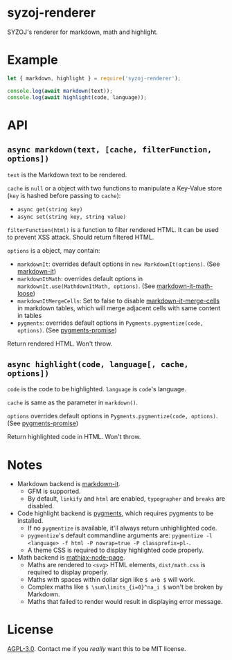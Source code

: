 # syzoj-renderer
SYZOJ's renderer for markdown, math and highlight.

# Example
```javascript
let { markdown, highlight } = require('syzoj-renderer');

console.log(await markdown(text));
console.log(await highlight(code, language));
```

# API
## `async markdown(text, [cache, filterFunction, options])`
`text` is the Markdown text to be rendered.

`cache` is `null` or a object with two functions to manipulate a Key-Value store (`key` is hashed before passing to `cache`):

* `async get(string key)`
* `async set(string key, string value)`

`filterFunction(html)` is a function to filter rendered HTML. It can be used to prevent XSS attack. Should return filtered HTML.

`options` is a object, may contain:

* `markdownIt`: overrides default options in `new MarkdownIt(options)`. (See [markdown-it](https://github.com/markdown-it/markdown-it))
* `markdownItMath`: overrides default options in `markdownIt.use(MathdownItMath, options)`. (See [markdown-it-math-loose](https://github.com/Menci/markdown-it-math-loose))
* `markdownItMergeCells`: Set to false to disable [markdown-it-merge-cells](https://github.com/Menci/markdown-it-merge-cells) in markdown tables, which will merge adjacent cells with same content in tables
* `pygments`: overrides default options in `Pygments.pygmentize(code, options)`. (See [pygments-promise](https://github.com/Menci/pygments-promise))

Return rendered HTML. Won't throw.

## `async highlight(code, language[, cache, options])`
`code` is the code to be highlighted. `language` is `code`'s language.

`cache` is same as the parameter in `markdown()`.

`options` overrides default options in `Pygments.pygmentize(code, options)`. (See [pygments-promise](https://github.com/Menci/pygments-promise))

Return highlighted code in HTML. Won't throw.

# Notes
* Markdown backend is [markdown-it](https://github.com/markdown-it/markdown-it).
    * GFM is supported.
    * By default, `linkify` and `html` are enabled, `typographer` and `breaks` are disabled.
* Code highlight backend is [pygments](http://pygments.org), which requires pygments to be installed.
    * If no `pygmentize` is available, it'll always return unhighlighted code.
    * `pygmentize`'s default commandline arguments are: `pygmentize -l <language> -f html -P nowrap=true -P classprefix=pl-`.
    * A theme CSS is required to display highlighted code properly.
* Math backend is [mathjax-node-page](https://github.com/pkra/mathjax-node-page).
    * Maths are rendered to `<svg>` HTML elements, `dist/math.css` is required to display properly.
    * Maths with spaces within dollar sign like `$ a+b $` will work.
    * Complex maths like `$ \sum\limits_{i=0}^na_i $` won't be broken by Markdown.
    * Maths that failed to render would result in displaying error message.

# License
[AGPL-3.0](LICENSE). Contact me if you *really* want this to be MIT license.
